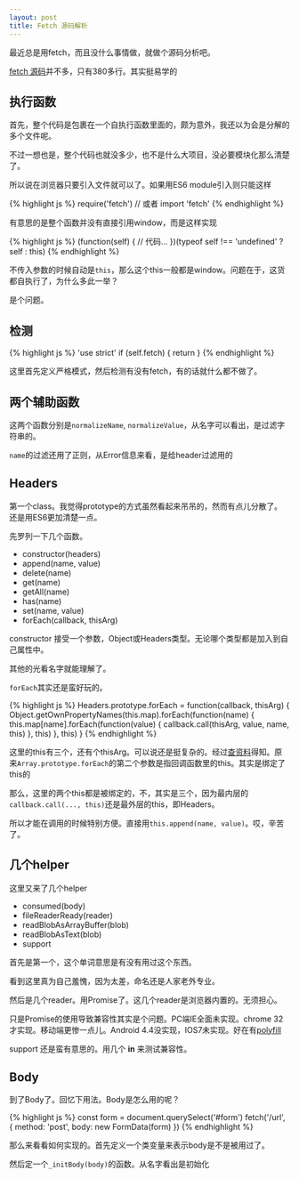 ```yaml
---
layout: post
title: Fetch 源码解析
---
```


最近总是用fetch，而且没什么事情做，就做个源码分析吧。

[fetch 源码](https://github.com/github/fetch/blob/master/fetch.js)并不多，只有380多行。其实挺易学的

## 执行函数

首先，整个代码是包裹在一个自执行函数里面的，颇为意外，我还以为会是分解的多个文件呢。

不过一想也是，整个代码也就没多少，也不是什么大项目，没必要模块化那么清楚了。

所以说在浏览器只要引入文件就可以了。如果用ES6 module引入则只能这样

{% highlight js %}
require('fetch')
// 或者
import 'fetch'
{% endhighlight %}

有意思的是整个函数并没有直接引用window，而是这样实现

{% highlight js %}
(function(self) {
    // 代码...
})(typeof self !== 'undefined' ? self : this)
{% endhighlight %}

不传入参数的时候自动是`this`，那么这个this一般都是window。问题在于，这货都自执行了，为什么多此一举？

是个问题。

## 检测

{% highlight js %}
'use strict'
if (self.fetch) {
    return
}
{% endhighlight %}

这里首先定义严格模式，然后检测有没有fetch，有的话就什么都不做了。

## 两个辅助函数

这两个函数分别是`normalizeName`, `normalizeValue`，从名字可以看出，是过滤字符串的。

`name`的过滤还用了正则，从Error信息来看，是给header过滤用的

## Headers

第一个class。我觉得prototype的方式虽然看起来吊吊的，然而有点儿分散了。还是用ES6更加清楚一点。

先罗列一下几个函数。

* constructor(headers)
* append(name, value)
* delete(name)
* get(name)
* getAll(name)
* has(name)
* set(name, value)
* forEach(callback, thisArg)

constructor 接受一个参数，Object或Headers类型。无论哪个类型都是加入到自己属性中。

其他的光看名字就能理解了。

`forEach`其实还是蛮好玩的。

{% highlight js %}
Headers.prototype.forEach = function(callback, thisArg) {
    Object.getOwnPropertyNames(this.map).forEach(function(name) {
        this.map[name].forEach(function(value) {
            callback.call(thisArg, value, name, this)
        }, this)
    }, this)
}
{% endhighlight %}

这里的this有三个，还有个thisArg。可以说还是挺复杂的。经过[查资料](https://developer.mozilla.org/zh-CN/docs/Web/JavaScript/Reference/Global_Objects/Array/forEach)得知。原来`Array.prototype.forEach`的第二个参数是指回调函数里的this。其实是绑定了this的

那么，这里的两个this都是被绑定的，不，其实是三个，因为最内层的`callback.call(..., this)`还是最外层的this，即Headers。

所以才能在调用的时候特别方便。直接用`this.append(name, value)`。哎，辛苦了。

## 几个helper

这里又来了几个helper

* consumed(body)
* fileReaderReady(reader)
* readBlobAsArrayBuffer(blob)
* readBlobAsText(blob)
* support

首先是第一个，这个单词意思是有没有用过这个东西。

看到这里真为自己羞愧，因为太差，命名还是人家老外专业。

然后是几个reader。用Promise了。这几个reader是浏览器内置的。无须担心。

只是Promise的使用导致兼容性其实是个问题。PC端IE全面未实现。chrome 32才实现。移动端更惨一点儿。Android 4.4没实现，IOS7未实现。好在有[polyfill](https://www.npmjs.com/package/es6-promise)

support 还是蛮有意思的。用几个 **in** 来测试兼容性。

## Body

到了Body了。回忆下用法。Body是怎么用的呢？

{% highlight js %}
const form = document.querySelect('#form')
fetch('/url', {
    method: 'post',
    body: new FormData(form)
})
{% endhighlight %}

那么来看看如何实现的。首先定义一个类变量来表示body是不是被用过了。

然后定一个`_initBody(body)`的函数。从名字看出是初始化
